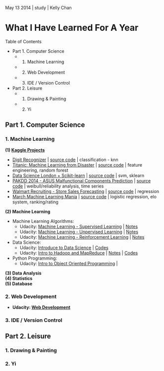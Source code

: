 May 13 2014 | study | Kelly Chan
# What I Have Learned For A Year

Table of Contents
- Part 1. Computer Science
    - 1. Machine Learning
    - 2. Web Development
    - 3. IDE / Version Control
- Part 2. Leisure
    - 1. Drawing & Painting
    - 2. Yi

## Part 1. Computer Science

### 1. Machine Learning

<b>(1) [Kaggle Projects](http://www.kaggle.com/users/112202/kelly-chan)</b>  

- [Digit Recognizer](http://www.kaggle.com/c/digit-recognizer) | [source code](https://github.com/KellyChan/digit-recognizer) | classification - knn
- [Titanic: Machine Learning from Disaster](http://www.kaggle.com/c/titanic-gettingStarted) | [source code](https://github.com/KellyChan/titanic-survivors-prediction) | feature engineering, random forest
- [Data Science London + Scikit-learn](http://www.kaggle.com/c/data-science-london-scikit-learn) | [source code](https://github.com/KellyChan/classifier) | svm, sklearn
- [PAKDD 2014 - ASUS Malfunctional Components Prediction](http://www.kaggle.com/c/pakdd-cup-2014) | [source code](https://github.com/KellyChan/manufacturing) | weibull/reliability analysis, time series
- [Walmart Recruiting - Store Sales Forecasting](http://www.kaggle.com/c/walmart-recruiting-store-sales-forecasting) | [source code](https://github.com/KellyChan/sales-prediction) | regression
- [March Machine Learning Mania](http://www.kaggle.com/c/march-machine-learning-mania) | [source code](https://github.com/KellyChan/game-predictor) | logistic regression, elo system, ranking/rating

<b>(2) Machine Learning</b>  

- Machine Learning Algorithms:
    - Udacity: [Machine Learning - Supervised Learning]() | [Notes](https://github.com/KellyChan/notebook/blob/master/tech/20140318-Machine_Learning_Supervised_Learning.md)
    - Udacity: [Machine Learning - Unpervised Learning]() | [Notes](https://github.com/KellyChan/notebook/blob/master/tech/20140416-Machine_Learning_Unsupervised_Learning.md)
    - Udacity: [Machine Learning - Reinforcement Learning]() | [Notes](https://github.com/KellyChan/notebook/blob/master/tech/20140513-Machine_Learning_Reinforcement_Learning.md)
- Data Science:
    - Udacity: [Introduce to Data Science](https://www.udacity.com/course/ud359) | [Codes](https://github.com/KellyChan/Python/tree/master/examples/DataScience)
    - Udacity: [Intro to Hadoop and MapReduce](https://www.udacity.com/course/ud617) | [Notes](https://github.com/KellyChan/notebook/blob/master/tech/20140222-MapReduce_Design_Patterns.md) | [Codes](https://github.com/KellyChan/Python/tree/master/examples/MapReduce)
- Python Programming: 
    - Udacity: [Intro to Object Oriented Programming](https://www.udacity.com/course/ud036) | 

<b>(3) Data Analysis</b>  
<b>(4) Statistics</b>  
<b>(5) Database<b>  


### 2. Web Development

- Udacity: [Web Development](https://www.udacity.com/course/cs253)

### 3. IDE / Version Control

## Part 2. Leisure

### 1. Drawing & Painting
### 2. Yi
